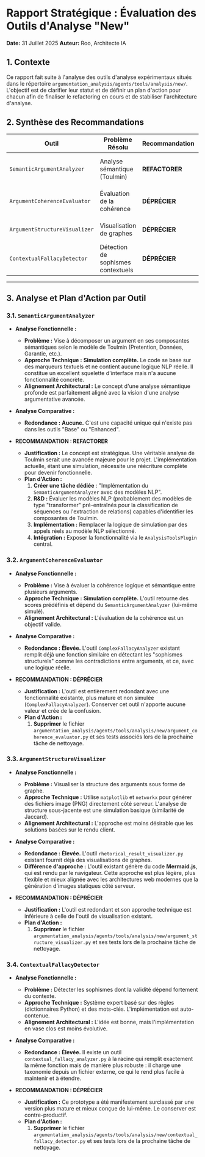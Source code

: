 # Rapport Stratégique : Évaluation des Outils d'Analyse "New"

**Date:** 31 Juillet 2025
**Auteur:** Roo, Architecte IA

## 1. Contexte

Ce rapport fait suite à l'analyse des outils d'analyse expérimentaux situés dans le répertoire `argumentation_analysis/agents/tools/analysis/new/`. L'objectif est de clarifier leur statut et de définir un plan d'action pour chacun afin de finaliser le refactoring en cours et de stabiliser l'architecture d'analyse.

## 2. Synthèse des Recommandations

| Outil | Problème Résolu | Recommandation | Justification |
| --- | --- | --- | --- |
| `SemanticArgumentAnalyzer` | Analyse sémantique (Toulmin) | **REFACTORER** | Concept unique et de haute valeur, mais implémentation simulée. |
| `ArgumentCoherenceEvaluator` | Évaluation de la cohérence | **DÉPRÉCIER** | Redondant avec `ComplexFallacyAnalyzer` et implémentation simulée. |
| `ArgumentStructureVisualizer` | Visualisation de graphes | **DÉPRÉCIER** | L'approche (matplotlib) est moins flexible que l'existant (Mermaid.js). |
| `ContextualFallacyDetector` | Détection de sophismes contextuels | **DÉPRÉCIER** | Redondant avec l'outil existant plus mature du même nom. |

---

## 3. Analyse et Plan d'Action par Outil

### 3.1. `SemanticArgumentAnalyzer`

*   **Analyse Fonctionnelle :**
    *   **Problème :** Vise à décomposer un argument en ses composantes sémantiques selon le modèle de Toulmin (Pretention, Données, Garantie, etc.).
    *   **Approche Technique :** **Simulation complète.** Le code se base sur des marqueurs textuels et ne contient aucune logique NLP réelle. Il constitue un excellent squelette d'interface mais n'a aucune fonctionnalité concrète.
    *   **Alignement Architectural :** Le concept d'une analyse sémantique profonde est parfaitement aligné avec la vision d'une analyse argumentative avancée.

*   **Analyse Comparative :**
    *   **Redondance :** **Aucune.** C'est une capacité unique qui n'existe pas dans les outils "Base" ou "Enhanced".

*   **RECOMMANDATION : REFACTORER**
    *   **Justification :** Le concept est stratégique. Une véritable analyse de Toulmin serait une avancée majeure pour le projet. L'implémentation actuelle, étant une simulation, nécessite une réécriture complète pour devenir fonctionnelle.
    *   **Plan d'Action :**
        1.  **Créer une tâche dédiée** : "Implémentation du `SemanticArgumentAnalyzer` avec des modèles NLP".
        2.  **R&D :** Évaluer les modèles NLP (probablement des modèles de type "transformer" pré-entraînés pour la classification de séquences ou l'extraction de relations) capables d'identifier les composantes de Toulmin.
        3.  **Implémentation :** Remplacer la logique de simulation par des appels réels au modèle NLP sélectionné.
        4.  **Intégration :** Exposer la fonctionnalité via le `AnalysisToolsPlugin` central.

### 3.2. `ArgumentCoherenceEvaluator`

*   **Analyse Fonctionnelle :**
    *   **Problème :** Vise à évaluer la cohérence logique et sémantique entre plusieurs arguments.
    *   **Approche Technique :** **Simulation complète.** L'outil retourne des scores prédéfinis et dépend du `SemanticArgumentAnalyzer` (lui-même simulé).
    *   **Alignement Architectural :** L'évaluation de la cohérence est un objectif valide.

*   **Analyse Comparative :**
    *   **Redondance :** **Élevée.** L'outil `ComplexFallacyAnalyzer` existant remplit déjà une fonction similaire en détectant les "sophismes structurels" comme les contradictions entre arguments, et ce, avec une logique réelle.

*   **RECOMMANDATION : DÉPRÉCIER**
    *   **Justification :** L'outil est entièrement redondant avec une fonctionnalité existante, plus mature et non simulée (`ComplexFallacyAnalyzer`). Conserver cet outil n'apporte aucune valeur et crée de la confusion.
    *   **Plan d'Action :**
        1.  **Supprimer** le fichier `argumentation_analysis/agents/tools/analysis/new/argument_coherence_evaluator.py` et ses tests associés lors de la prochaine tâche de nettoyage.

### 3.3. `ArgumentStructureVisualizer`

*   **Analyse Fonctionnelle :**
    *   **Problème :** Visualiser la structure des arguments sous forme de graphe.
    *   **Approche Technique :** Utilise `matplotlib` et `networkx` pour générer des fichiers image (PNG) directement côté serveur. L'analyse de structure sous-jacente est une simulation basique (similarité de Jaccard).
    *   **Alignement Architectural :** L'approche est moins désirable que les solutions basées sur le rendu client.

*   **Analyse Comparative :**
    *   **Redondance :** **Élevée.** L'outil `rhetorical_result_visualizer.py` existant fournit déjà des visualisations de graphes.
    *   **Différence d'approche :** L'outil existant génère du code **Mermaid.js**, qui est rendu par le navigateur. Cette approche est plus légère, plus flexible et mieux alignée avec les architectures web modernes que la génération d'images statiques côté serveur.

*   **RECOMMANDATION : DÉPRÉCIER**
    *   **Justification :** L'outil est redondant et son approche technique est inférieure à celle de l'outil de visualisation existant.
    *   **Plan d'Action :**
        1.  **Supprimer** le fichier `argumentation_analysis/agents/tools/analysis/new/argument_structure_visualizer.py` et ses tests lors de la prochaine tâche de nettoyage.

### 3.4. `ContextualFallacyDetector`

*   **Analyse Fonctionnelle :**
    *   **Problème :** Détecter les sophismes dont la validité dépend fortement du contexte.
    *   **Approche Technique :** Système expert basé sur des règles (dictionnaires Python) et des mots-clés. L'implémentation est auto-contenue.
    *   **Alignement Architectural :** L'idée est bonne, mais l'implémentation en vase clos est moins évolutive.

*   **Analyse Comparative :**
    *   **Redondance :** **Élevée.** Il existe un outil `contextual_fallacy_analyzer.py` à la racine qui remplit exactement la même fonction mais de manière plus robuste : il charge une taxonomie depuis un fichier externe, ce qui le rend plus facile à maintenir et à étendre.

*   **RECOMMANDATION : DÉPRÉCIER**
    *   **Justification :** Ce prototype a été manifestement surclassé par une version plus mature et mieux conçue de lui-même. Le conserver est contre-productif.
    *   **Plan d'Action :**
        1.  **Supprimer** le fichier `argumentation_analysis/agents/tools/analysis/new/contextual_fallacy_detector.py` et ses tests lors de la prochaine tâche de nettoyage.
